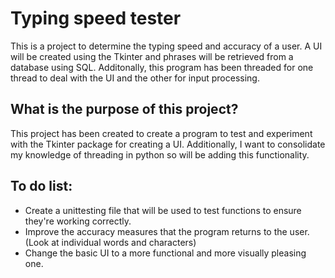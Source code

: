 # Typing speed tester

This is a project to determine the typing speed and accuracy of a user. A UI will be created using the Tkinter and phrases will be retrieved from a database using SQL. Additonally, this program has been threaded for one thread to deal with the UI and the other for input processing.

## What is the purpose of this project?

This project has been created to create a program to test and experiment with the Tkinter package for creating a UI. Additionally, I want to consolidate my knowledge of threading in python so will be adding this functionality.

## To do list:

 * Create a unittesting file that will be used to test functions to ensure they're working correctly.
 * Improve the accuracy measures that the program returns to the user. (Look at individual words and characters)
 * Change the basic UI to a more functional and more visually pleasing one. 
